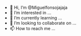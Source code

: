 - 👋 Hi, I’m @Miguelfonsojajaja
- 👀 I’m interested in ...
- 🌱 I’m currently learning ...
- 💞️ I’m looking to collaborate on ...
- 📫 How to reach me ...

<!---
Miguelfonsojajaja/Miguelfonsojajaja is a ✨ special ✨ repository because its `README.md` (this file) appears on your GitHub profile.
You can click the Preview link to take a look at your changes.
--->
